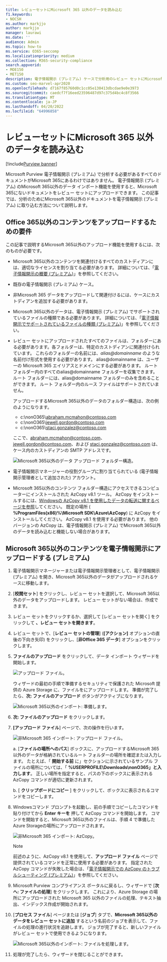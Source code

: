 ```yaml
---
title: レビューセットにMicrosoft 365 以外のデータを読み込む
f1.keywords:
- NOCSH
ms.author: markjjo
author: markjjo
manager: laurawi
ms.date: ''
audience: Admin
ms.topic: how-to
ms.service: O365-seccomp
ms.localizationpriority: medium
ms.collection: M365-security-compliance
search.appverid:
- MOE150
- MET150
description: 電子情報開示 (プレミアム) ケースで分析用のレビュー セットにMicrosoft 365以外のデータをインポートする方法について説明します。
ms.custom: seo-marvel-apr2020
ms.openlocfilehash: d7167f85760d0c1cc05e130413dbcdae9e0e3973
ms.sourcegitcommit: caedcf7f16eed23596487d97c375d4bc4c8f3566
ms.translationtype: MT
ms.contentlocale: ja-JP
ms.lasthandoff: 04/20/2022
ms.locfileid: "64996858"
---
```

# <a name="load-non-microsoft-365-data-into-a-review-set"></a>レビューセットにMicrosoft 365 以外のデータを読み込む

[!include[Purview banner](../includes/purview-rebrand-banner.md)]

Microsoft Purview 電子情報開示 (プレミアム) で分析する必要があるすべてのドキュメントがMicrosoft 365にあるわけではありません。 電子情報開示 (プレミアム) のMicrosoft 365以外のデータ インポート機能を使用すると、Microsoft 365にないドキュメントをレビュー セットにアップロードできます。 この記事では、分析のためにMicrosoft 365以外のドキュメントを電子情報開示 (プレミアム) に取り込む方法について説明します。

## <a name="requirements-to-upload-non-office-365-content"></a>Office 365以外のコンテンツをアップロードするための要件

この記事で説明するMicrosoft 365以外のアップロード機能を使用するには、次のものが必要です。

- Microsoft 365以外のコンテンツを関連付けるすべてのカストディアンには、適切なライセンスを割り当てる必要があります。 詳細については、「[電子情報開示の概要 (プレミアム)](get-started-with-advanced-ediscovery.md#step-1-verify-and-assign-appropriate-licenses)」を参照してください。

- 既存の電子情報開示 (プレミアム) ケース。

- 非Microsoft 365 データをアップロードして関連付けるには、ケースにカストディアンを追加する必要があります。

- Microsoft 365以外のデータは、電子情報開示 (プレミアム) でサポートされているファイルの種類である必要があります。 詳細については、「[電子情報開示でサポートされているファイルの種類 (プレミアム)](supported-filetypes-ediscovery20.md)」を参照してください。

- レビュー セットにアップロードされたすべてのファイルは、フォルダーにある必要があります。各フォルダーは、特定のカストディアンに関連付けられています。 これらのフォルダーの名前には、*alias@domainname* のような名前付け形式を使用する必要があります。 alias@domainname は、ユーザーの Microsoft 365 エイリアスとドメインにする必要があります。 ルート フォルダー内のすべてのalias@domainname フォルダーを収集できます。 ルート フォルダーには、alias@domainname フォルダーのみを含めることができます。 ルート フォルダー内のルース ファイルはサポートされていません。

   アップロードするMicrosoft 365以外のデータのフォルダー構造は、次の例のようになります。

   - c:\nonO365\abraham.mcmahon@contoso.com
   - c:\nonO365\jewell.gordon@contoso.com
   - c:\nonO365\staci.gonzalez@contoso.com

   ここで、abraham.mcmahon@contoso.com、jewell.gordon@contoso.com、および staci.gonzalez@contoso.com は、ケース内のカストディアンの SMTP アドレスです。

   ![Microsoft 365以外のデータ アップロード フォルダー構造。](../media/3f2dde84-294e-48ea-b44b-7437bd25284c.png)

- 電子情報開示マネージャーの役割グループに割り当てられている (電子情報開示管理者として追加された) アカウント。

- Microsoft 365以外のコンテンツ フォルダー構造にアクセスできるコンピューターにインストールされた AzCopy v8.1 ツール。 AzCopy をインストールするには、[Windowsの AzCopy v8.1 を使用したデータの転送に関するページを参照](/previous-versions/azure/storage/storage-use-azcopy)してください。 既定の場所 ( **%ProgramFiles(x86)%\Microsoft SDK\Azure\AzCopy**) に AzCopy をインストールしてください。 AzCopy v8.1 を使用する必要があります。 他のバージョンの AzCopy は、電子情報開示 (プレミアム) でMicrosoft 365以外のデータを読み込むと機能しない場合があります。


## <a name="upload-non-microsoft-365-content-into-ediscovery-premium"></a>Microsoft 365以外のコンテンツを電子情報開示にアップロードする (プレミアム)

1. 電子情報開示マネージャーまたは電子情報開示管理者として、電子情報開示 (プレミアム) を開き、Microsoft 365以外のデータがアップロードされるケースに移動します。  

2. [**校閲セット**] をクリックし、レビュー セットを選択して、Microsoft 365以外のデータをアップロードします。  レビュー セットがない場合は、作成できます。 
 
3. レビュー セットをクリックするか、選択して [レビュー セットを開く] をクリックして **、レビュー セットを開きます**。

4. レビュー セットで、[**レビュー セットの管理**] (**[アクション]** オプションの直後の下向き矢印) をクリックし、[**非Office 365 データ**] オプションをクリックします。

5. **ファイルのアップロード** をクリックして、データ インポート ウィザードを開始します。

   ![アップロード ファイル。](../media/574f4059-4146-4058-9df3-ec97cf28d7c7.png)

   ウィザードの最初の手順で準備するセキュリティで保護された Microsoft 提供の Azure Storage に、ファイルをにアップロードします。  準備が完了したら、**次: ファイルのアップロード** ボタンがアクティブになります。

   ![Microsoft 365以外のインポート: 準備します。](../media/0670a347-a578-454a-9b3d-e70ef47aec57.png)
 
5. **次: ファイルのアップロード** をクリックします。

6. **[アップロード ファイル**] ページで、次の操作を行います。

   ![非Microsoft 365 インポート: アップロード ファイル。](../media/3ea53b5d-7f9b-4dfc-ba63-90a38c14d41a.png)

   a.  [**ファイルの場所へのパス**] ボックスに、アップロードするMicrosoft 365以外のデータが格納されているルート フォルダーの場所を確認または入力します。 たとえば、「 **開始する前** に」セクションに示されているサンプル ファイルの場所については、「 **%USERPROFILE\Downloads\nonO365」と入力します**。 正しい場所を指定すると、パスの下のボックスに表示される AzCopy コマンドが適切に更新されます。

   b. [ **クリップボードにコピー** ] をクリックして、ボックスに表示されるコマンドをコピーします。

7. Windowsコマンド プロンプトを起動し、前の手順でコピーしたコマンドを貼り付けてから **Enter キーを** 押して AzCopy コマンドを開始します。  コマンドを開始すると、Microsoft 365以外のファイルは、手順 4 で準備したAzure Storageの場所にアップロードされます。

   ![非Microsoft 365 インポート: AzCopy。](../media/504e2dbe-f36f-4f36-9b08-04aea85d8250.png)

   > [!NOTE]
   > 前述のように、AzCopy v8.1 を使用して、**アップロード ファイル** ページで提供されているコマンドを正常に使用する必要があります。 指定された AzCopy コマンドが失敗した場合は、「[電子情報開示での AzCopy のトラブルシューティング (プレミアム)](troubleshooting-azcopy.md)」を参照してください。

8. Microsoft Purview コンプライアンス ポータルに戻るし、ウィザードで [**次へ: ファイルの処理**] をクリックします。  これにより、Azure Storage の場所にアップロードされた Microsoft 365 以外のファイルの処理、テキスト抽出、インデックス作成が開始されます。  

9. [**プロセス ファイル**] ページまたは [**ジョブ**] タブで、**Microsoft 365以外のデータをレビュー セットに追加** するという名前のジョブを表示して、ファイルの処理の進行状況を追跡します。  ジョブが完了すると、新しいファイルがレビュー セットで使用できるようになります。

   ![Microsoft 365以外のインポート: ファイルを処理します。](../media/218b1545-416a-4a9f-9b25-3b70e8508f67.png)

10. 処理が完了したら、ウィザードを閉じることができます。

